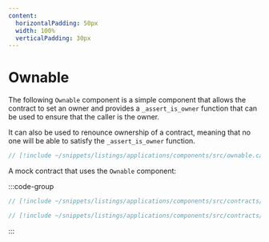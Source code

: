 ```yaml
---
content:
  horizontalPadding: 50px
  width: 100%
  verticalPadding: 30px
---
```


# Ownable

The following `Ownable` component is a simple component that allows the contract to set an owner and provides a `_assert_is_owner` function that can be used to ensure that the caller is the owner.

It can also be used to renounce ownership of a contract, meaning that no one will be able to satisfy the `_assert_is_owner` function.

```rust
// [!include ~/snippets/listings/applications/components/src/ownable.cairo]
```

A mock contract that uses the `Ownable` component:

:::code-group

```rust [contract]
// [!include ~/snippets/listings/applications/components/src/contracts/owned.cairo:contract]
```

```rust [tests]
// [!include ~/snippets/listings/applications/components/src/contracts/owned.cairo:tests]
```

:::
